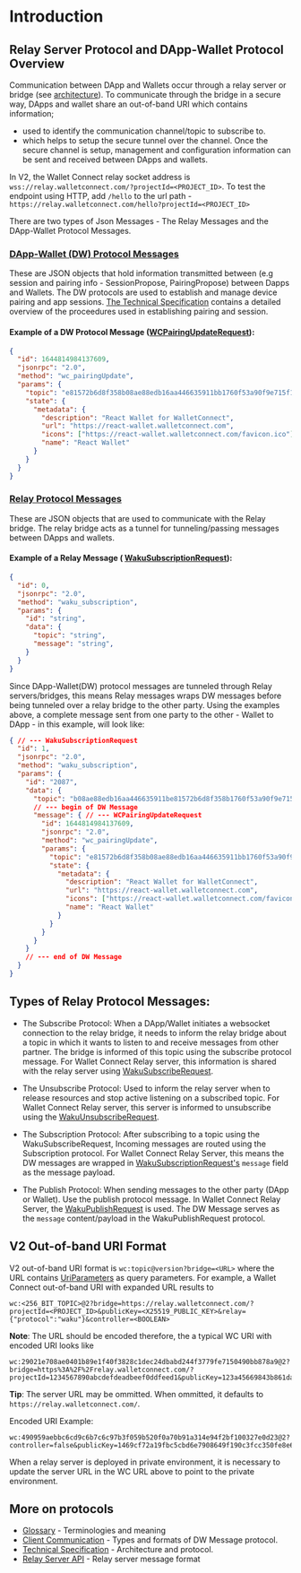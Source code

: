 # Introduction


## Relay Server Protocol and DApp-Wallet Protocol Overview

Communication between DApp and Wallets occur through a relay server or bridge (see [architecture](./tech-spec.md#architecture)).
To communicate through the bridge in a secure way,
DApps and wallet share an out-of-band URI which contains information;
- used to identify the communication channel/topic to subscribe to.
- which helps to setup the secure tunnel over the channel. Once the secure channel is setup, management and configuration information can be sent and received between DApps and wallets.


In V2, the Wallet Connect relay socket address is `wss://relay.walletconnect.com/?projectId=<PROJECT_ID>`.
To test the endpoint using HTTP, add `/hello` to the url path - `https://relay.walletconnect.com/hello?projectId=<PROJECT_ID>`

There are two types of Json Messages - The Relay Messages and the DApp-Wallet Protocol Messages.

### [DApp-Wallet (DW) Protocol Messages](../protocol/client-communication.md)
These are JSON objects that hold information transmitted between (e.g session and pairing info - SessionPropose, PairingPropose) between Dapps and Wallets.
The DW protocols are used to establish and manage device pairing and app sessions.
[The Technical Specification](./tech-spec.md) contains a detailed overview of the proceedures used in establishing pairing and session.


#### Example of a DW Protocol Message ([WCPairingUpdateRequest](./client-communication#wc_pairingupdate)):
```json
{
  "id": 1644814984137609,
  "jsonrpc": "2.0",
  "method": "wc_pairingUpdate",
  "params": {
    "topic": "e81572b6d8f358b08ae88edb16aa446635911bb1760f53a90f9e715f1a5623f1",
    "state": {
      "metadata": {
        "description": "React Wallet for WalletConnect",
        "url": "https://react-wallet.walletconnect.com",
        "icons": ["https://react-wallet.walletconnect.com/favicon.ico"],
        "name": "React Wallet"
      }
    }
  }
}
```

### [Relay Protocol Messages](../api/relay-server.md) 
These are JSON objects that are used to communicate with the Relay bridge. The relay bridge acts as a tunnel for tunneling/passing messages between DApps and wallets.

#### Example of a Relay Message  ( [WakuSubscriptionRequest](../api/relay-server.md#subscription)):
```json
{
  "id": 0,
  "jsonrpc": "2.0",
  "method": "waku_subscription",
  "params": {
    "id": "string",
    "data": {
      "topic": "string",
      "message": "string",
    }
  }
}
```

Since DApp-Wallet(DW) protocol messages are tunneled through Relay servers/bridges, this means Relay messages wraps DW messages before being tunneled over a relay bridge to the other party. Using the examples above, a complete message sent from one party to the other - Wallet to DApp - in this example, will look like:

```json
{ // --- WakuSubscriptionRequest
  "id": 1,
  "jsonrpc": "2.0",
  "method": "waku_subscription",
  "params": {
    "id": "2087",
    "data": {
      "topic": "b08ae88edb16aa446635911be81572b6d8f358b1760f53a90f9e715f1a5623f1",
      // --- begin of DW Message
      "message": { // --- WCPairingUpdateRequest
        "id": 1644814984137609,
        "jsonrpc": "2.0",
        "method": "wc_pairingUpdate",
        "params": {
          "topic": "e81572b6d8f358b08ae88edb16aa446635911bb1760f53a90f9e715f1a5623f1",
          "state": {
            "metadata": {
              "description": "React Wallet for WalletConnect",
              "url": "https://react-wallet.walletconnect.com",
              "icons": ["https://react-wallet.walletconnect.com/favicon.ico"],
              "name": "React Wallet"
            }
          }
        }
      }
    }
    // --- end of DW Message
  }
}

```

## Types of Relay Protocol Messages:
- The Subscribe Protocol: When a DApp/Wallet initiates a websocket connection to the relay bridge, it needs to inform the relay bridge about a topic in which it wants to listen to and receive messages from other partner. The bridge is informed of this topic using the subscribe protocol message. For Wallet Connect Relay server, this information is shared with the relay server using [WakuSubscribeRequest](../api/relay-server.md#subscribe).

- The Unsubscribe Protocol: Used to inform the relay server when to release resources and stop active listening on a subscribed topic. For Wallet Connect Relay server, this server is informed to unsubscribe using the [WakuUnsubscribeRequest](../api/relay-server.md#unsubscribe).
  
- The Subscription Protocol: After subscribing to a topic using the WakuSubscribeRequest, Incoming messages are routed using the Subscription protocol. For Wallet Connect Relay Server, this means the DW messages are wrapped in [WakuSubscriptionRequest's](../api/relay-server.md#subscription) `message` field as the message payload.
  
- The Publish Protocol: When sending messages to the other party (DApp or Wallet). Use the publish protocol message. In Wallet Connect Relay Server, the [WakuPublishRequest](../api/relay-server.md#publish) is used. The DW Message serves as the `message` content/payload in the WakuPublishRequest protocol.


## V2 Out-of-band URI Format
V2 out-of-band URI format is 
`wc:topic@version?bridge=<URL>` where the URL contains [UriParameters](./tech-spec.md#pairing-signal) as query parameters. For example, a Wallet Connect out-of-band URI with expanded URL results to 
```
wc:<256_BIT_TOPIC>@2?bridge=https://relay.walletconnect.com/?projectId=<PROJECT_ID>&publicKey=<X25519_PUBLIC_KEY>&relay={"protocol":"waku"}&controller=<BOOLEAN>
```

**Note**: The URL should be encoded therefore, the a typical WC URI with encoded URI looks like 
```shell
wc:29021e708ae0401b89e1f40f3828c1dec24dbabd244f3779fe7150490bb878a9@2?bridge=https%3A%2F%2Frelay.walletconnect.com/?projectId=1234567890abcdefdeadbeef0ddfeed1&publicKey=123a45669843b861daefa546d138d2eb6b42ac5e1f11584991fb4c29fd7d4cdb&relay=%7B%22protocol%22%3A%22waku%22%7D&controller=false
```

**Tip**: The server URL may be ommitted. When ommitted, it defaults to `https://relay.walletconnect.com/`.

Encoded URI Example:
```shell
wc:490959aebbc6cd9c6b7c6c97b3f059b520f0a70b91a314e94f2bf100327e0d23@2?controller=false&publicKey=1469cf72a19fbc5cbd6e7908649f190c3fcc350fe8e61d5a2897c2042c702d4a&relay=%7B%22protocol%22%3A%22waku%22%7D
```

When a relay server is deployed in private environment, it is necessary to update the server URL in the WC URL above to point to the private environment. 

## More on protocols
- [Glossary](./glossary.md) -  Terminologies and meaning
- [Client Communication](./client-communication.md) - Types and formats of DW Message protocol.
- [Technical Specification](./tech-spec.md) - Architecture and protocol.
- [Relay Server API](./../api/relay-server.md) - Relay server message format